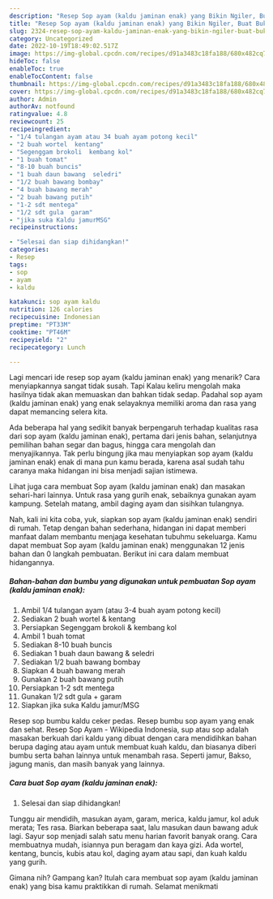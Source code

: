 ```yaml
---
description: "Resep Sop ayam (kaldu jaminan enak) yang Bikin Ngiler, Buat Buka Puasa Bikin Ngiler"
title: "Resep Sop ayam (kaldu jaminan enak) yang Bikin Ngiler, Buat Buka Puasa Bikin Ngiler"
slug: 2324-resep-sop-ayam-kaldu-jaminan-enak-yang-bikin-ngiler-buat-buka-puasa-bikin-ngiler
category: Uncategorized
date: 2022-10-19T18:49:02.517Z
image: https://img-global.cpcdn.com/recipes/d91a3483c18fa188/680x482cq70/sop-ayam-kaldu-jaminan-enak-foto-resep-utama.jpg
hideToc: false
enableToc: true
enableTocContent: false
thumbnail: https://img-global.cpcdn.com/recipes/d91a3483c18fa188/680x482cq70/sop-ayam-kaldu-jaminan-enak-foto-resep-utama.jpg
cover: https://img-global.cpcdn.com/recipes/d91a3483c18fa188/680x482cq70/sop-ayam-kaldu-jaminan-enak-foto-resep-utama.jpg
author: Admin
authorAv: notfound
ratingvalue: 4.8
reviewcount: 25
recipeingredient:
- "1/4 tulangan ayam atau 34 buah ayam potong kecil"
- "2 buah wortel  kentang"
- "Segenggam brokoli  kembang kol"
- "1 buah tomat"
- "8-10 buah buncis"
- "1 buah daun bawang  seledri"
- "1/2 buah bawang bombay"
- "4 buah bawang merah"
- "2 buah bawang putih"
- "1-2 sdt mentega"
- "1/2 sdt gula  garam"
- "jika suka Kaldu jamurMSG"
recipeinstructions:

- "Selesai dan siap dihidangkan!"
categories:
- Resep
tags:
- sop
- ayam
- kaldu

katakunci: sop ayam kaldu 
nutrition: 126 calories
recipecuisine: Indonesian
preptime: "PT33M"
cooktime: "PT46M"
recipeyield: "2"
recipecategory: Lunch

---
```



Lagi mencari ide resep sop ayam (kaldu jaminan enak) yang menarik? Cara menyiapkannya sangat tidak susah. Tapi Kalau keliru mengolah maka hasilnya tidak akan memuaskan dan bahkan tidak sedap. Padahal sop ayam (kaldu jaminan enak) yang enak selayaknya memiliki aroma dan rasa yang dapat memancing selera kita.


Ada beberapa hal yang sedikit banyak berpengaruh terhadap kualitas rasa dari sop ayam (kaldu jaminan enak), pertama dari jenis bahan, selanjutnya pemilihan bahan segar dan bagus, hingga cara mengolah dan menyajikannya. Tak perlu bingung jika mau menyiapkan sop ayam (kaldu jaminan enak) enak di mana pun kamu berada, karena asal sudah tahu caranya maka hidangan ini bisa menjadi sajian istimewa.

Lihat juga cara membuat Sop ayam (kaldu jaminan enak) dan masakan sehari-hari lainnya. Untuk rasa yang gurih enak, sebaiknya gunakan ayam kampung. Setelah matang, ambil daging ayam dan sisihkan tulangnya.


Nah, kali ini kita coba, yuk, siapkan sop ayam (kaldu jaminan enak) sendiri di rumah. Tetap dengan bahan sederhana, hidangan ini dapat memberi manfaat dalam membantu menjaga kesehatan tubuhmu sekeluarga. Kamu dapat membuat Sop ayam (kaldu jaminan enak) menggunakan 12 jenis bahan dan 0 langkah pembuatan. Berikut ini cara dalam membuat hidangannya.

<!--inarticleads1-->

##### Bahan-bahan dan bumbu yang digunakan untuk pembuatan Sop ayam (kaldu jaminan enak):

1. Ambil 1/4 tulangan ayam (atau 3-4 buah ayam potong kecil)
1. Sediakan 2 buah wortel &amp; kentang
1. Persiapkan Segenggam brokoli &amp; kembang kol
1. Ambil 1 buah tomat
1. Sediakan 8-10 buah buncis
1. Sediakan 1 buah daun bawang &amp; seledri
1. Sediakan 1/2 buah bawang bombay
1. Siapkan 4 buah bawang merah
1. Gunakan 2 buah bawang putih
1. Persiapkan 1-2 sdt mentega
1. Gunakan 1/2 sdt gula + garam
1. Siapkan jika suka Kaldu jamur/MSG


Resep sop bumbu kaldu ceker pedas. Resep bumbu sop ayam yang enak dan sehat. Resep Sop Ayam - Wikipedia Indonesia, sup atau sop adalah masakan berkuah dari kaldu yang dibuat dengan cara mendidihkan bahan berupa daging atau ayam untuk membuat kuah kaldu, dan biasanya diberi bumbu serta bahan lainnya untuk menambah rasa. Seperti jamur, Bakso, jagung manis, dan masih banyak yang lainnya. 

<!--inarticleads2-->

##### Cara buat Sop ayam (kaldu jaminan enak):


1. Selesai dan siap dihidangkan!

Tunggu air mendidih, masukan ayam, garam, merica, kaldu jamur, kol aduk merata; Tes rasa. Biarkan beberapa saat, lalu masukan daun bawang aduk lagi. Sayur sop menjadi salah satu menu harian favorit banyak orang. Cara membuatnya mudah, isiannya pun beragam dan kaya gizi. Ada wortel, kentang, buncis, kubis atau kol, daging ayam atau sapi, dan kuah kaldu yang gurih. 

Gimana nih? Gampang kan? Itulah cara membuat sop ayam (kaldu jaminan enak) yang bisa kamu praktikkan di rumah. Selamat menikmati
